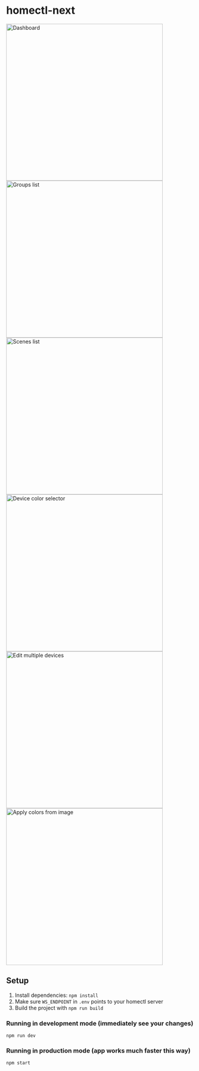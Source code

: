 # homectl-next

<div>
<img title="Dashboard" style="height: 420px" src="https://github.com/user-attachments/assets/5281e8bd-bf23-4b0d-9a02-e4dee423d2f5" />
<img title="Groups list" style="height: 420px" src="https://github.com/user-attachments/assets/e2400776-f778-4b25-a3a5-99a3e8f12c01" />
<img title="Scenes list" style="height: 420px" src="https://github.com/user-attachments/assets/d1066f45-8339-4b80-8271-48c3c4dc6917" />
<img title="Device color selector" style="height: 420px" src="https://github.com/user-attachments/assets/d1f29311-86a8-471e-a9e5-2319ea257f3b" />
<img title="Edit multiple devices" style="height: 420px" src="https://github.com/user-attachments/assets/5ae47486-82d7-4f9f-942c-616d8f571d22" />
<img title="Apply colors from image" style="height: 420px" src="https://github.com/user-attachments/assets/e9d25dea-690a-4ee0-83be-6fd2d546ffa4" />
</div>

## Setup

1. Install dependencies: `npm install`
2. Make sure `WS_ENDPOINT` in `.env` points to your homectl server
3. Build the project with `npm run build`

### Running in development mode (immediately see your changes)

```
npm run dev
```

### Running in production mode (app works much faster this way)

```
npm start
```
